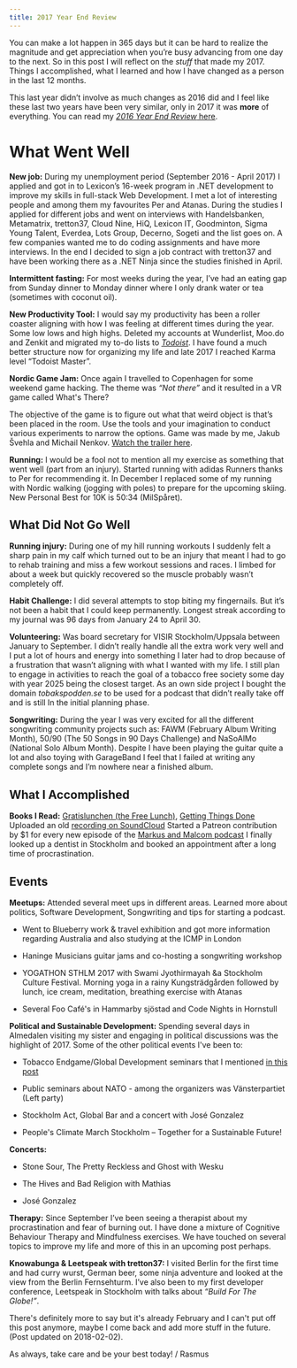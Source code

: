 ```yaml
---
title: 2017 Year End Review
---
```

You can make a lot happen in 365 days but it can be hard to realize the magnitude and get appreciation when you’re busy advancing from one day to the next. So in this post I will reflect on the *stuff* that made my 2017. Things I accomplished, what I learned and how I have changed as a person in the last 12 months.

This last year didn’t involve as much changes as 2016 did and I feel like these last two years have been very similar, only in 2017 it was **more** of everything.
You can read my [*2016 Year End Review* here](/2017/01/01/2016-year-end-review/).<!--more-->

# What Went Well

**New job:** During my unemployment period (September 2016 - April 2017) I applied and got in to Lexicon’s 16-week program in .NET development to improve my skills in full-stack Web Development. I met a lot of interesting people and among them my favourites Per and Atanas. During the studies I applied for different jobs and went on interviews with Handelsbanken, Metamatrix, tretton37, Cloud Nine, HiQ, Lexicon IT, Goodminton, Sigma Young Talent, Everdea, Lots Group, Decerno, Sogeti and the list goes on. A few companies wanted me to do coding assignments and have more interviews. In the end I decided to sign a job contract with tretton37 and have been working there as a .NET Ninja since the studies finished in April.

**Intermittent fasting:** For most weeks during the year, I’ve had an eating gap from Sunday dinner to Monday dinner where I only drank water or tea (sometimes with coconut oil).

**New Productivity Tool:** I would say my productivity has been a roller coaster aligning with how I was feeling at different times during the year. Some low lows and high highs. Deleted my accounts at Wunderlist, Moo.do and Zenkit and migrated my to-do lists to _[Todoist](https://todoist.com)_. I have found a much better structure now for organizing my life and late 2017 I reached Karma level “Todoist Master”.

**Nordic Game Jam:** Once again I travelled to Copenhagen for some weekend game hacking. The theme was _“Not there”_ and it resulted in a VR game called What's There?

The objective of the game is to figure out what that weird object is that’s been placed in the room. Use the tools and your imagination to conduct various experiments to narrow the options. Game was made by me, Jakub Švehla and Michail Nenkov. [Watch the trailer here](https://www.dropbox.com/s/753znkglo6z6z05/ngj2017.mov?dl=0).

**Running:** I would be a fool not to mention all my exercise as something that went well (part from an injury). Started running with adidas Runners thanks to Per for recommending it. In December I replaced some of my running with Nordic walking (jogging with poles) to prepare for the upcoming skiing. New Personal Best for 10K is 50:34 (MilSpåret).



## What Did Not Go Well



**Running injury:** During one of my hill running workouts I suddenly felt a sharp pain in my calf which turned out to be an injury that meant I had to go to rehab training and miss a few workout sessions and races. I limbed for about a week but quickly recovered so the muscle probably wasn’t completely off.

**Habit Challenge:** I did several attempts to stop biting my fingernails. But it’s not been a habit that I could keep permanently. Longest streak according to my journal was 96 days from January 24 to April 30.

**Volunteering:** Was board secretary for VISIR Stockholm/Uppsala between January to September.
I didn’t really handle all the extra work very well and I put a lot of hours and energy into something I later had to drop because of a frustration that wasn’t aligning with what I wanted with my life.
I still plan to engage in activities to reach the goal of a tobacco free society some day with year 2025 being the closest target.
As an own side project I bought the domain *tobakspodden.se* to be used for a podcast that didn’t really take off and is still In the initial planning phase.

**Songwriting:** During the year I was very excited for all the different songwriting community projects such as: FAWM (February Album Writing Month), 50/90 (The 50 Songs in 90 Days Challenge) and NaSoAlMo (National Solo Album Month). Despite I have been playing the guitar quite a lot and also toying with GarageBand I feel that I failed at writing any complete songs and I’m nowhere near a finished album.



## What I Accomplished



**Books I Read:** [Gratislunchen (the Free Lunch)](https://www.goodreads.com/book/show/30127258-gratislunchen), [Getting Things Done](https://www.goodreads.com/book/show/22521573-getting-things-done) Uploaded an old [recording on SoundCloud](https://soundcloud.com/happystinson/debuten) Started a Patreon contribution by $1 for every new episode of the [Markus and Malcom podcast](https://www.patreon.com/user?u=2479719) I finally looked up a dentist in Stockholm and booked an appointment after a long time of procrastination.



## Events



**Meetups:** Attended several meet ups in different areas. Learned more about politics, Software Development, Songwriting and tips for starting a podcast.




    
  * Went to Blueberry work & travel exhibition and got more information regarding Australia and also studying at the ICMP in London

    
  * Haninge Musicians guitar jams and co-hosting a songwriting workshop

    
  * YOGATHON STHLM 2017 with Swami Jyothirmayah &a Stockholm Culture Festival. Morning yoga in a rainy Kungsträdgården followed by lunch, ice cream, meditation, breathing exercise with Atanas

    
  * Several Foo Café's in Hammarby sjöstad and Code Nights in Hornstull



**Political and Sustainable Development:** Spending several days in Almedalen visiting my sister and engaging in political discussions was the highlight of 2017. Some of the other political events I've been to:




    
  * Tobacco Endgame/Global Development seminars that I mentioned [in this post](/2017/05/19/weekly-news/)

    
  * Public seminars about NATO - among the organizers was Vänsterpartiet (Left party)

    
  * Stockholm Act, Global Bar and a concert with José Gonzalez

    
  * People's Climate March Stockholm – Together for a Sustainable Future!



**Concerts:**




    
  * Stone Sour, The Pretty Reckless and Ghost with Wesku

    
  * The Hives and Bad Religion with Mathias

    
  * José Gonzalez



**Therapy:** Since September I’ve been seeing a therapist about my procrastination and fear of burning out. I have done a mixture of Cognitive Behaviour Therapy and Mindfulness exercises. We have touched on several topics to improve my life and more of this in an upcoming post perhaps.

**Knowabunga & Leetspeak with tretton37:** I visited Berlin for the first time and had curry wurst, German beer, some ninja adventure and looked at the view from the Berlin Fernsehturm. I’ve also been to my first developer conference, Leetspeak in Stockholm with talks about _“Build For The Globe!”_.

There's definitely more to say but it's already February and I can't put off this post anymore, maybe I come back and add more stuff in the future. (Post updated on 2018-02-02).

As always, take care and be your best today! / Rasmus
